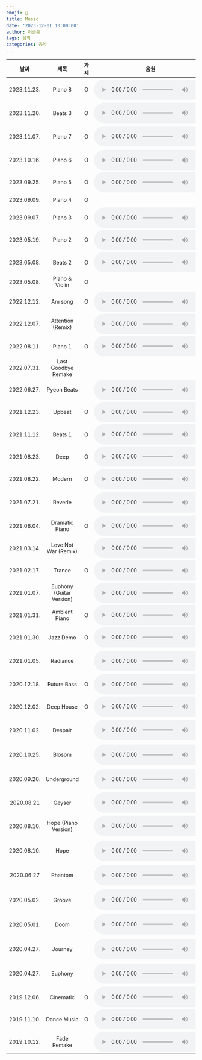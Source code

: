 ```yaml
---
emoji: 🎵
title: Music
date: '2023-12-01 10:00:00'
author: 이승준
tags: 음악
categories: 음악
---
```


<html>
<table>
    <thead>
        <th>날짜</th>
        <th>제목</th>
        <th>가제</th>
        <th>음원</th>
        <th>악보</th>
        <th>비고</th>
    </thead>
    <tbody>
        <tr>
            <td style="text-align: center; vertical-align: middle;">2023.11.23.</td>
            <td style="text-align: center; vertical-align: middle;">Piano 8</td>
            <td style="text-align: center; vertical-align: middle;">O</td>
            <td style="text-align: center; vertical-align: middle;">
                <audio style="vertical-align: middle;" controls>
                    <source src="/music/Piano_8.wav" type="audio/wav" />
                </audio>
            </td>
            <td style="padding: 3px 3px; vertical-align: middle;">
                <a href="" onclick="window.open('/music/Piano_8.pdf')">
                    <img src="/PDF_file_icon.svg" /></a>
            </td>
            <td style="text-align: center; vertical-align: middle;"><b>최종본</b></td>
        </tr>
        <tr>
            <td style="text-align: center; vertical-align: middle;">2023.11.20.</td>
            <td style="text-align: center; vertical-align: middle;">Beats 3</td>
            <td style="text-align: center; vertical-align: middle;">O</td>
            <td style="text-align: center; vertical-align: middle;">
                <audio style="vertical-align: middle;" controls>
                    <source src="/music/Beats_3.wav" type="audio/wav" />
                </audio>
            </td>
            <td style="text-align: center; vertical-align: middle;"></td>
            <td style="text-align: center; vertical-align: middle;">데모</td>
        </tr>
        <tr>
            <td style="text-align: center; vertical-align: middle;">2023.11.07.</td>
            <td style="text-align: center; vertical-align: middle;">Piano 7</td>
            <td style="text-align: center; vertical-align: middle;">O</td>
            <td style="text-align: center; vertical-align: middle;">
                <audio style="vertical-align: middle;" controls>
                    <source src="/music/Piano_7.wav" type="audio/wav" />
                </audio>
            </td>
            <td style="padding: 3px 3px; vertical-align: middle;">
                <a href="" onclick="window.open('/music/Piano_7.pdf')">
                    <img src="/PDF_file_icon.svg" /></a>
            </td>
            <td style="text-align: center; vertical-align: middle;"><b>최종본</b></td>
        </tr>
        <tr>
            <td style="text-align: center; vertical-align: middle;">2023.10.16.</td>
            <td style="text-align: center; vertical-align: middle;">Piano 6</td>
            <td style="text-align: center; vertical-align: middle;">O</td>
            <td style="text-align: center; vertical-align: middle;">
                <audio style="vertical-align: middle;" controls>
                    <source src="/music/Piano_6.m4a" type="audio/x-m4a" />
                </audio>
            </td>
            <td style="text-align: center; vertical-align: middle;"></td>
            <td style="text-align: center; vertical-align: middle;">데모</td>
        </tr>
        <tr>
            <td style="text-align: center; vertical-align: middle;">2023.09.25.</td>
            <td style="text-align: center; vertical-align: middle;">Piano 5</td>
            <td style="text-align: center; vertical-align: middle;">O</td>
            <td style="text-align: center; vertical-align: middle;">
                <audio style="vertical-align: middle;" controls>
                    <source src="/music/Piano_5.m4a" type="audio/x-m4a" />
                </audio>
            </td>
            <td style="padding: 3px 3px; vertical-align: middle;">
                <a href="" onclick="window.open('/music/Piano_5.pdf')">
                    <img src="/PDF_file_icon.svg" /></a>
            </td>
            <td style="text-align: center; vertical-align: middle;"></td>
        </tr>
        <tr>
            <td style="text-align: center; vertical-align: middle;">2023.09.09.</td>
            <td style="text-align: center; vertical-align: middle;">Piano 4</td>
            <td style="text-align: center; vertical-align: middle;">O</td>
            <td style="text-align: center; vertical-align: middle;"></td>
            <td style="padding: 3px 3px; vertical-align: middle;">
                <a href="" onclick="window.open('/music/Piano_4.pdf')">
                    <img src="/PDF_file_icon.svg" /></a>
            </td>
            <td style="text-align: center; vertical-align: middle;"></td>
        </tr>
        <tr>
            <td style="text-align: center; vertical-align: middle;">2023.09.07.</td>
            <td style="text-align: center; vertical-align: middle;">Piano 3</td>
            <td style="text-align: center; vertical-align: middle;">O</td>
            <td style="text-align: center; vertical-align: middle;">
                <audio style="vertical-align: middle;" controls>
                    <source src="/music/Piano_3.wav" type="audio/wav" />
                </audio>
            </td>
            <td style="text-align: center; vertical-align: middle;"></td>
            <td style="text-align: center; vertical-align: middle;">데모</td>
        </tr>
        <tr>
            <td style="text-align: center; vertical-align: middle;">2023.05.19.</td>
            <td style="text-align: center; vertical-align: middle;">Piano 2</td>
            <td style="text-align: center; vertical-align: middle;">O</td>
            <td style="text-align: center; vertical-align: middle;">
                <audio style="vertical-align: middle;" controls>
                    <source src="/music/Piano_2.wav" type="audio/wav" />
                </audio>
            </td>
            <td style="padding: 3px 3px; vertical-align: middle;">
                <a href="" onclick="window.open('/music/Piano_2.pdf')">
                    <img src="/PDF_file_icon.svg" /></a>
            </td>
            <td style="text-align: center; vertical-align: middle;"></td>
        </tr>
        <tr>
            <td style="text-align: center; vertical-align: middle;">2023.05.08.</td>
            <td style="text-align: center; vertical-align: middle;">Beats 2</td>
            <td style="text-align: center; vertical-align: middle;">O</td>
            <td style="text-align: center; vertical-align: middle;">
                <audio style="vertical-align: middle;" controls>
                    <source src="/music/Beats_2.wav" type="audio/wav" />
                </audio>
            </td>
            <td style="text-align: center; vertical-align: middle;"></td>
            <td style="text-align: center; vertical-align: middle;">데모</td>
        </tr>
        <tr>
            <td style="text-align: center; vertical-align: middle;">2023.05.08.</td>
            <td style="text-align: center; vertical-align: middle;">Piano &amp; Violin</td>
            <td style="text-align: center; vertical-align: middle;">O</td>
            <td style="text-align: center; vertical-align: middle;"></td>
            <td style="text-align: center; vertical-align: middle;"></td>
            <td style="text-align: center; vertical-align: middle;">데모</td>
        </tr>
        <tr>
            <td style="text-align: center; vertical-align: middle;">2022.12.12.</td>
            <td style="text-align: center; vertical-align: middle;">Am song</td>
            <td style="text-align: center; vertical-align: middle;">O</td>
            <td style="text-align: center; vertical-align: middle;">
                <audio style="vertical-align: middle;" controls>
                    <source src="/music/A_sharp_m_song.wav" type="audio/wav" />
                </audio>
            </td>
            <td style="text-align: center; vertical-align: middle;"></td>
            <td style="text-align: center; vertical-align: middle;">데모</td>
        </tr>
        <tr>
            <td style="text-align: center; vertical-align: middle;">2022.12.07.</td>
            <td style="text-align: center; vertical-align: middle;">Attention (Remix)</td>
            <td style="text-align: center; vertical-align: middle;"></td>
            <td style="text-align: center; vertical-align: middle;">
                <audio style="vertical-align: middle;" controls>
                    <source src="/music/Attention_(Remix).wav" type="audio/wav" />
                </audio>
            </td>
            <td style="text-align: center; vertical-align: middle;"></td>
            <td style="text-align: center; vertical-align: middle;">데모</td>
        </tr>
        <tr>
            <td style="text-align: center; vertical-align: middle;">2022.08.11.</td>
            <td style="text-align: center; vertical-align: middle;">Piano 1</td>
            <td style="text-align: center; vertical-align: middle;">O</td>
            <td style="text-align: center; vertical-align: middle;">
                <audio style="vertical-align: middle;" controls>
                    <source src="/music/Piano_1.mp3" type="audio/mpeg" />
                </audio>
            </td>
            <td style="text-align: center; vertical-align: middle;"></td>
            <td style="text-align: center; vertical-align: middle;">데모</td>
        </tr>
        <tr>
            <td style="text-align: center; vertical-align: middle;">2022.07.31.</td>
            <td style="text-align: center; vertical-align: middle;">Last Goodbye Remake</td>
            <td style="text-align: center; vertical-align: middle;"></td>
            <td style="text-align: center; vertical-align: middle;"></td>
            <td style="text-align: center; vertical-align: middle;"></td>
            <td style="text-align: center; vertical-align: middle;">데모</td>
        </tr>
        <tr>
            <td style="text-align: center; vertical-align: middle;">2022.06.27.</td>
            <td style="text-align: center; vertical-align: middle;">Pyeon Beats</td>
            <td style="text-align: center; vertical-align: middle;"></td>
            <td style="text-align: center; vertical-align: middle;">
                <audio style="vertical-align: middle;" controls>
                    <source src="/music/Pyeon_Beats.wav" type="audio/wav" />
                </audio>
            </td>
            <td style="text-align: center; vertical-align: middle;"></td>
            <td style="text-align: center; vertical-align: middle;">데모</td>
        </tr>
        <tr>
            <td style="text-align: center; vertical-align: middle;">2021.12.23.</td>
            <td style="text-align: center; vertical-align: middle;">Upbeat</td>
            <td style="text-align: center; vertical-align: middle;">O</td>
            <td style="text-align: center; vertical-align: middle;">
                <audio style="vertical-align: middle;" controls>
                    <source src="/music/Upbeat.wav" type="audio/wav" />
                </audio>
            </td>
            <td style="text-align: center; vertical-align: middle;"></td>
            <td style="text-align: center; vertical-align: middle;">데모</td>
        </tr>
        <tr>
            <td style="text-align: center; vertical-align: middle;">2021.11.12.</td>
            <td style="text-align: center; vertical-align: middle;">Beats 1</td>
            <td style="text-align: center; vertical-align: middle;">O</td>
            <td style="text-align: center; vertical-align: middle;">
                <audio style="vertical-align: middle;" controls>
                    <source src="/music/Beats_1.mp3" type="audio/mpeg" />
                </audio>
            </td>
            <td style="text-align: center; vertical-align: middle;"></td>
            <td style="text-align: center; vertical-align: middle;">데모</td>
        </tr>
        <tr>
            <td style="text-align: center; vertical-align: middle;">2021.08.23.</td>
            <td style="text-align: center; vertical-align: middle;">Deep</td>
            <td style="text-align: center; vertical-align: middle;">O</td>
            <td style="text-align: center; vertical-align: middle;">
                <audio style="vertical-align: middle;" controls>
                    <source src="/music/Deep.wav" type="audio/wav" />
                </audio>
            </td>
            <td style="text-align: center; vertical-align: middle;"></td>
            <td style="text-align: center; vertical-align: middle;">데모</td>
        </tr>
        <tr>
            <td style="text-align: center; vertical-align: middle;">2021.08.22.</td>
            <td style="text-align: center; vertical-align: middle;">Modern</td>
            <td style="text-align: center; vertical-align: middle;">O</td>
            <td style="text-align: center; vertical-align: middle;">
                <audio style="vertical-align: middle;" controls>
                    <source src="/music/Modern.m4a" type="audio/x-m4a" />
                </audio>
            </td>
            <td style="text-align: center; vertical-align: middle;"></td>
            <td style="text-align: center; vertical-align: middle;">데모</td>
        </tr>
        <tr>
            <td style="text-align: center; vertical-align: middle;">2021.07.21.</td>
            <td style="text-align: center; vertical-align: middle;">Reverie</td>
            <td style="text-align: center; vertical-align: middle;"></td>
            <td style="text-align: center; vertical-align: middle;">
                <audio style="vertical-align: middle;" controls>
                    <source src="/music/Reverie.wav" type="audio/wav" />
                </audio>
            </td>
            <td style="text-align: center; vertical-align: middle;"></td>
            <td style="text-align: center; vertical-align: middle;"><b>최종본</b></td>
        </tr>
        <tr>
            <td style="text-align: center; vertical-align: middle;">2021.06.04.</td>
            <td style="text-align: center; vertical-align: middle;">Dramatic Piano</td>
            <td style="text-align: center; vertical-align: middle;">O</td>
            <td style="text-align: center; vertical-align: middle;">
                <audio style="vertical-align: middle;" controls>
                    <source src="/music/Dramatic_Piano.m4a" type="audio/x-m4a" />
                </audio>
            </td>
            <td style="text-align: center; vertical-align: middle;"></td>
            <td style="text-align: center; vertical-align: middle;">데모</td>
        </tr>
        <tr>
            <td style="text-align: center; vertical-align: middle;">2021.03.14.</td>
            <td style="text-align: center; vertical-align: middle;">Love Not War (Remix)</td>
            <td style="text-align: center; vertical-align: middle;"></td>
            <td style="text-align: center; vertical-align: middle;">
                <audio style="vertical-align: middle;" controls>
                    <source src="/music/Love_Not_War_(Remix).mp3" type="audio/mpeg" />
                </audio>
            </td>
            <td style="text-align: center; vertical-align: middle;"></td>
            <td style="text-align: center; vertical-align: middle;">데모</td>
        </tr>
        <tr>
            <td style="text-align: center; vertical-align: middle;">2021.02.17.</td>
            <td style="text-align: center; vertical-align: middle;">Trance</td>
            <td style="text-align: center; vertical-align: middle;">O</td>
            <td style="text-align: center; vertical-align: middle;">
                <audio style="vertical-align: middle;" controls>
                    <source src="/music/Trance.mp3" type="audio/mpeg" />
                </audio>
            </td>
            <td style="text-align: center; vertical-align: middle;"></td>
            <td style="text-align: center; vertical-align: middle;">데모</td>
        </tr>
        <tr>
            <td style="text-align: center; vertical-align: middle;">2021.01.07.</td>
            <td style="text-align: center; vertical-align: middle;">Euphony (Guitar Version)</td>
            <td style="text-align: center; vertical-align: middle;"></td>
            <td style="text-align: center; vertical-align: middle;">
                <audio style="vertical-align: middle;" controls>
                    <source src="/music/Euphony_(Guitar_Version).wav" type="audio/wav" />
                </audio>
            </td>
            <td style="text-align: center; vertical-align: middle;"></td>
            <td style="text-align: center; vertical-align: middle;"></td>
        </tr>
        <tr>
            <td style="text-align: center; vertical-align: middle;">2021.01.31.</td>
            <td style="text-align: center; vertical-align: middle;">Ambient Piano</td>
            <td style="text-align: center; vertical-align: middle;">O</td>
            <td style="text-align: center; vertical-align: middle;">
                <audio style="vertical-align: middle;" controls>
                    <source src="/music/Ambient_Piano.mp3" type="audio/mpeg" />
                </audio>
            </td>
            <td style="text-align: center; vertical-align: middle;"></td>
            <td style="text-align: center; vertical-align: middle;">데모</td>
        </tr>
        <tr>
            <td style="text-align: center; vertical-align: middle;">2021.01.30.</td>
            <td style="text-align: center; vertical-align: middle;">Jazz Demo</td>
            <td style="text-align: center; vertical-align: middle;">O</td>
            <td style="text-align: center; vertical-align: middle;">
                <audio style="vertical-align: middle;" controls>
                    <source src="/music/Jazz_Demo.mp3" type="audio/mpeg" />
                </audio>
            </td>
            <td style="padding: 3px 3px; vertical-align: middle;">
                <a href="" onclick="window.open('/music/Jazz_Demo.pdf')">
                    <img src="/PDF_file_icon.svg" /></a>
            </td>
            <td style="text-align: center; vertical-align: middle;">데모</td>
        </tr>
        <tr>
            <td style="text-align: center; vertical-align: middle;">2021.01.05.</td>
            <td style="text-align: center; vertical-align: middle;">Radiance</td>
            <td style="text-align: center; vertical-align: middle;"></td>
            <td style="text-align: center; vertical-align: middle;">
                <audio style="vertical-align: middle;" controls>
                    <source src="/music/Radiance.wav" type="audio/wav" />
                </audio>
            </td>
            <td style="text-align: center; vertical-align: middle;"></td>
            <td style="text-align: center; vertical-align: middle;"><b>최종본</b></td>
        </tr>
        <tr>
            <td style="text-align: center; vertical-align: middle;">2020.12.18.</td>
            <td style="text-align: center; vertical-align: middle;">Future Bass</td>
            <td style="text-align: center; vertical-align: middle;">O</td>
            <td style="text-align: center; vertical-align: middle;">
                <audio style="vertical-align: middle;" controls>
                    <source src="/music/Future_Bass.wav" type="audio/wav" />
                </audio>
            </td>
            <td style="text-align: center; vertical-align: middle;"></td>
            <td style="text-align: center; vertical-align: middle;">데모</td>
        </tr>
        <tr>
            <td style="text-align: center; vertical-align: middle;">2020.12.02.</td>
            <td style="text-align: center; vertical-align: middle;">Deep House</td>
            <td style="text-align: center; vertical-align: middle;">O</td>
            <td style="text-align: center; vertical-align: middle;">
                <audio style="vertical-align: middle;" controls>
                    <source src="/music/Deep_House.mp3" type="audio/mpeg" />
                </audio>
            </td>
            <td style="text-align: center; vertical-align: middle;"></td>
            <td style="text-align: center; vertical-align: middle;"></td>
        </tr>
        <tr>
            <td style="text-align: center; vertical-align: middle;">2020.11.02.</td>
            <td style="text-align: center; vertical-align: middle;">Despair</td>
            <td style="text-align: center; vertical-align: middle;"></td>
            <td style="text-align: center; vertical-align: middle;">
                <audio style="vertical-align: middle;" controls>
                    <source src="/music/Despair.mp3" type="audio/mpeg" />
                </audio>
            </td>
            <td style="padding: 3px 3px; vertical-align: middle;">
                <a href="" onclick="window.open('/music/Despair.pdf')">
                    <img src="/PDF_file_icon.svg" /></a>
            </td>
            <td style="text-align: center; vertical-align: middle;"><b>최종본</b></td>
        </tr>
        <tr>
            <td style="text-align: center; vertical-align: middle;">2020.10.25.</td>
            <td style="text-align: center; vertical-align: middle;">Blosom</td>
            <td style="text-align: center; vertical-align: middle;"></td>
            <td style="text-align: center; vertical-align: middle;">
                <audio style="vertical-align: middle;" controls>
                    <source src="/music/Blossom.mp3" type="audio/mpeg" />
                </audio>
            </td>
            <td style="padding: 3px 3px; vertical-align: middle;">
                <a href="" onclick="window.open('/music/Blossom.pdf')">
                    <img src="/PDF_file_icon.svg" /></a>
            </td>
            <td style="text-align: center; vertical-align: middle;"><b>최종본</b></td>
        </tr>
        <tr>
            <td style="text-align: center; vertical-align: middle;">2020.09.20.</td>
            <td style="text-align: center; vertical-align: middle;">Underground</td>
            <td style="text-align: center; vertical-align: middle;"></td>
            <td style="text-align: center; vertical-align: middle;">
                <audio style="vertical-align: middle;" controls>
                    <source src="/music/Underground.mp3" type="audio/mpeg" />
                </audio>
            </td>
            <td style="text-align: center; vertical-align: middle;"></td>
            <td style="text-align: center; vertical-align: middle;"><b>최종본</b></td>
        </tr>
        <tr>
            <td style="text-align: center; vertical-align: middle;">2020.08.21</td>
            <td style="text-align: center; vertical-align: middle;">Geyser</td>
            <td style="text-align: center; vertical-align: middle;"></td>
            <td style="text-align: center; vertical-align: middle;">
                <audio style="vertical-align: middle;" controls>
                    <source src="/music/Geyser.wav" type="audio/wav" />
                </audio>
            </td>
            <td style="text-align: center; vertical-align: middle;"></td>
            <td style="text-align: center; vertical-align: middle;"></td>
        </tr>
        <tr>
            <td style="text-align: center; vertical-align: middle;">2020.08.10.</td>
            <td style="text-align: center; vertical-align: middle;">Hope (Piano Version)</td>
            <td style="text-align: center; vertical-align: middle;"></td>
            <td style="text-align: center; vertical-align: middle;">
                <audio style="vertical-align: middle;" controls>
                    <source src="/music/Hope_(Piano_Version).mp3" type="audio/mpeg" />
                </audio>
            </td>
            <td style="padding: 3px 3px; vertical-align: middle;">
                <a href="" onclick="window.open('/music/Hope.pdf')">
                    <img src="/PDF_file_icon.svg" /></a>
            </td>
            <td style="text-align: center; vertical-align: middle;"><b>최종본</b></td>
        </tr>
        <tr>
            <td style="text-align: center; vertical-align: middle;">2020.08.10.</td>
            <td style="text-align: center; vertical-align: middle;">Hope</td>
            <td style="text-align: center; vertical-align: middle;"></td>
            <td style="text-align: center; vertical-align: middle;">
                <audio style="vertical-align: middle;" controls>
                    <source src="/music/Hope.mp3" type="audio/mpeg" />
                </audio>
            </td>
            <td style="text-align: center; vertical-align: middle;"></td>
            <td style="text-align: center; vertical-align: middle;"><b>최종본</b></td>
        </tr>
        <tr>
            <td style="text-align: center; vertical-align: middle;">2020.06.27</td>
            <td style="text-align: center; vertical-align: middle;">Phantom</td>
            <td style="text-align: center; vertical-align: middle;"></td>
            <td style="text-align: center; vertical-align: middle;">
                <audio style="vertical-align: middle;" controls>
                    <source src="/music/Phantom.mp3" type="audio/mpeg" />
                </audio>
            </td>
            <td style="text-align: center; vertical-align: middle;"></td>
            <td style="text-align: center; vertical-align: middle;"><b>최종본</b></td>
        </tr>
        <tr>
            <td style="text-align: center; vertical-align: middle;">2020.05.02.</td>
            <td style="text-align: center; vertical-align: middle;">Groove</td>
            <td style="text-align: center; vertical-align: middle;"></td>
            <td style="text-align: center; vertical-align: middle;">
                <audio style="vertical-align: middle;" controls>
                    <source src="/music/Groove.mp3" type="audio/mpeg" />
                </audio>
            </td>
            <td style="text-align: center; vertical-align: middle;"></td>
            <td style="text-align: center; vertical-align: middle;"><b>최종본</b></td>
        </tr>
        <tr>
            <td style="text-align: center; vertical-align: middle;">2020.05.01.</td>
            <td style="text-align: center; vertical-align: middle;">Doom</td>
            <td style="text-align: center; vertical-align: middle;"></td>
            <td style="text-align: center; vertical-align: middle;">
                <audio style="vertical-align: middle;" controls>
                    <source src="/music/Doom.mp3" type="audio/mpeg" />
                </audio>
            </td>
            <td style="text-align: center; vertical-align: middle;"></td>
            <td style="text-align: center; vertical-align: middle;"><b>최종본</b></td>
        </tr>
        <tr>
            <td style="text-align: center; vertical-align: middle;">2020.04.27.</td>
            <td style="text-align: center; vertical-align: middle;">Journey</td>
            <td style="text-align: center; vertical-align: middle;"></td>
            <td style="text-align: center; vertical-align: middle;">
                <audio style="vertical-align: middle;" controls>
                    <source src="/music/Journey.mp3" type="audio/mpeg" />
                </audio>
            </td>
            <td style="padding: 3px 3px; vertical-align: middle;">
                <a href="" onclick="window.open('/music/Journey.pdf')">
                    <img src="/PDF_file_icon.svg" /></a>
            </td>
            <td style="text-align: center; vertical-align: middle;"><b>최종본</b></td>
        </tr>
        <tr>
            <td style="text-align: center; vertical-align: middle;">2020.04.27.</td>
            <td style="text-align: center; vertical-align: middle;">Euphony</td>
            <td style="text-align: center; vertical-align: middle;"></td>
            <td style="text-align: center; vertical-align: middle;">
                <audio style="vertical-align: middle;" controls>
                    <source src="/music/Euphony.mp3" type="audio/mpeg" />
                </audio>
            </td>
            <td style="padding: 3px 3px; vertical-align: middle;">
                <a href="" onclick="window.open('/music/Euphony.pdf')">
                    <img src="/PDF_file_icon.svg" /></a>
            </td>
            <td style="text-align: center; vertical-align: middle;"><b>최종본</b></td>
        </tr>
        <tr>
            <td style="text-align: center; vertical-align: middle;">2019.12.06.</td>
            <td style="text-align: center; vertical-align: middle;">Cinematic</td>
            <td style="text-align: center; vertical-align: middle;">O</td>
            <td style="text-align: center; vertical-align: middle;">
                <audio style="vertical-align: middle;" controls>
                    <source src="/music/Cinematic.wav" type="audio/wav" />
                </audio>
            </td>
            <td style="text-align: center; vertical-align: middle;"></td>
            <td style="text-align: center; vertical-align: middle;"></td>
        </tr>
        <tr>
            <td style="text-align: center; vertical-align: middle;">2019.11.10.</td>
            <td style="text-align: center; vertical-align: middle;">Dance Music</td>
            <td style="text-align: center; vertical-align: middle;">O</td>
            <td style="text-align: center; vertical-align: middle;">
                <audio style="vertical-align: middle;" controls>
                    <source src="/music/Dance_Music.mp3" type="audio/mpeg" />
                </audio>
            </td>
            <td style="text-align: center; vertical-align: middle;"></td>
            <td style="text-align: center; vertical-align: middle;"></td>
        </tr>
        <tr>
            <td style="text-align: center; vertical-align: middle;">2019.10.12.</td>
            <td style="text-align: center; vertical-align: middle;">Fade Remake</td>
            <td style="text-align: center; vertical-align: middle;"></td>
            <td style="text-align: center; vertical-align: middle;">
                <audio style="vertical-align: middle;" controls>
                    <source src="/music/Fade_Remake.mp3" type="audio/mpeg" />
                </audio>
            </td>
            <td style="text-align: center; vertical-align: middle;"></td>
            <td style="text-align: center; vertical-align: middle;"></td>
        </tr>
    </tbody>
</table>

</html>